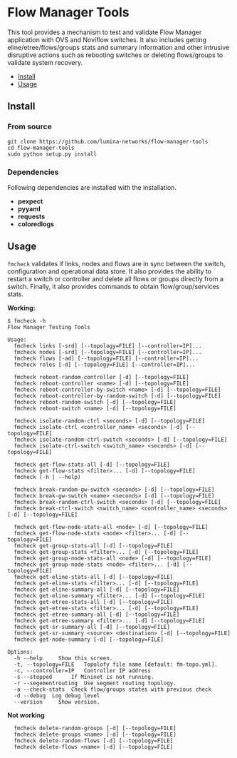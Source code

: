 # Flow Manager Tools

This tool provides a mechanism to test and validate Flow Manager application with OVS and Noviflow switches. It also includes getting eline/etree/flows/groups stats and summary information and other intrusive disruptive actions such as rebooting switches or deleting flows/groups to validate system recovery.

- [Install](#install)
- [Usage](#usage)

## Install

### From source

```
git clone https://github.com/lumina-networks/flow-manager-tools
cd flow-manager-tools
sudo python setup.py install
```

### Dependencies

Following dependencies are installed with the installation.

* **pexpect**
* **pyyaml**
* **requests**
* **coloredlogs**

## Usage

`fmcheck` validates if links, nodes and flows are in sync between the switch, configuration and operational data store. It also provides the ability to restart a switch or controller and delete all flows or groups directly from a switch. Finally, it also provides commands to obtain flow/group/services stats.

**Working:**
```
$ fmcheck -h
Flow Manager Testing Tools

Usage:
  fmcheck links [-srd] [--topology=FILE] [--controller=IP]...
  fmcheck nodes [-srd] [--topology=FILE] [--controller=IP]...
  fmcheck flows [-ad] [--topology=FILE] [--controller=IP]...
  fmcheck roles [-d] [--topology=FILE] [--controller=IP]...

  fmcheck reboot-random-controller [-d] [--topology=FILE]
  fmcheck reboot-controller <name> [-d] [--topology=FILE]
  fmcheck reboot-controller-by-switch <name> [-d] [--topology=FILE]
  fmcheck reboot-controller-by-random-switch [-d] [--topology=FILE]
  fmcheck reboot-random-switch [-d] [--topology=FILE]
  fmcheck reboot-switch <name> [-d] [--topology=FILE]

  fmcheck isolate-random-ctrl <seconds> [-d] [--topology=FILE]
  fmcheck isolate-ctrl <controller_name> <seconds> [-d] [--topology=FILE]
  fmcheck isolate-random-ctrl-switch <seconds> [-d] [--topology=FILE]
  fmcheck isolate-ctrl-switch <switch_name> <seconds> [-d] [--topology=FILE]

  fmcheck get-flow-stats-all [-d] [--topology=FILE]
  fmcheck get-flow-stats <filter>... [-d] [--topology=FILE]
  fmcheck (-h | --help)

  fmcheck break-random-gw-switch <seconds> [-d] [--topology=FILE]
  fmcheck break-gw-switch <name> <seconds> [-d] [--topology=FILE]
  fmcheck break-random-ctrl-switch <seconds> [-d] [--topology=FILE]
  fmcheck break-ctrl-switch <switch_name> <controller_name> <seconds> [-d] [--topology=FILE]

  fmcheck get-flow-node-stats-all <node> [-d] [--topology=FILE]
  fmcheck get-flow-node-stats <node> <filter>... [-d] [--topology=FILE]
  fmcheck get-group-stats-all [-d] [--topology=FILE]
  fmcheck get-group-stats <filter>... [-d] [--topology=FILE]
  fmcheck get-group-node-stats-all <node> [-d] [--topology=FILE]
  fmcheck get-group-node-stats <node> <filter>... [-d] [--topology=FILE]
  fmcheck get-eline-stats-all [-d] [--topology=FILE]
  fmcheck get-eline-stats <filter>... [-d] [--topology=FILE]
  fmcheck get-eline-summary-all [-d] [--topology=FILE]
  fmcheck get-eline-summary <filter>... [-d] [--topology=FILE]
  fmcheck get-etree-stats-all [-d] [--topology=FILE]
  fmcheck get-etree-stats <filter>... [-d] [--topology=FILE]
  fmcheck get-etree-summary-all [-d] [--topology=FILE]
  fmcheck get-etree-summary <filter>... [-d] [--topology=FILE]
  fmcheck get-sr-summary-all [-d] [--topology=FILE]
  fmcheck get-sr-summary <source> <destination> [-d] [--topology=FILE]
  fmcheck get-node-summary [-d] [--topology=FILE]
  
Options:
  -h --help     Show this screen.
  -t, --topology=FILE   Topolofy file name [default: fm-topo.yml].
  -c, --controller=IP   Controller IP address
  -s --stopped      If Mininet is not running.
  -r --segementrouting  Use segment routing topology.
  -a --check-stats  Check flow/groups states with previous check
  -d --debug  Log debug level
  --version     Show version.
```

**Not working**
```
  fmcheck delete-random-groups [-d] [--topology=FILE]
  fmcheck delete-groups <name> [-d] [--topology=FILE]
  fmcheck delete-random-flows [-d] [--topology=FILE]
  fmcheck delete-flows <name> [-d] [--topology=FILE]
```
